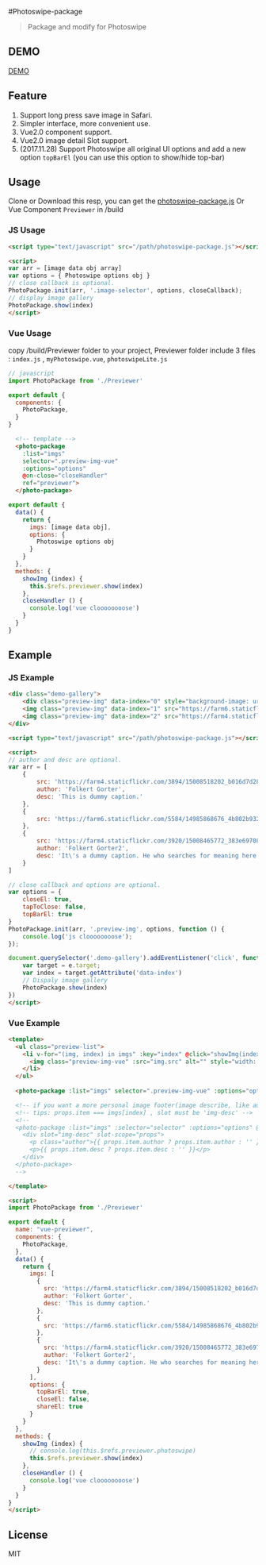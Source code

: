 
#Photoswipe-package

> Package and modify for Photoswipe

## DEMO 

[DEMO](http://jaywii.github.io/private/photo-package-demo/)

## Feature

1. Support long press save image in Safari.
2. Simpler interface, more convenient use.
3. Vue2.0 component support.
4. Vue2.0 image detail Slot support.
5. (2017.11.28) Support Photoswipe all original UI options and add a new option `topBarEl` (you can use this option to show/hide top-bar)

## Usage

Clone or Download this resp, you can get the [photoswipe-package.js](http://jaywii.github.io/private/photo-package-demo/photoswipe-package.js) Or Vue Component `Previewer` in /build


### JS Usage

```html
<script type="text/javascript" src="/path/photoswipe-package.js"></script>

<script>
var arr = [image data obj array]
var options = { Photoswipe options obj }
// close callback is optional.
PhotoPackage.init(arr, '.image-selector', options, closeCallback);
// display image gallery
PhotoPackage.show(index)
</script>
```

### Vue Usage

copy /build/Previewer folder to your project, Previewer folder include 3 files : `index.js` , `myPhotoswipe.vue`, `photoswipeLite.js`

```js
// javascript
import PhotoPackage from './Previewer'

export default {
  components: {
    PhotoPackage,
  }
}
```

```html
  <!-- template -->
  <photo-package 
    :list="imgs" 
    selector=".preview-img-vue" 
    :options="options" 
    @on-close="closeHandler" 
    ref="previewer">
  </photo-package>
```

```js
export default {
  data() {
    return {
      imgs: [image data obj],
      options: {
        Photoswipe options obj
      }
    }
  },
  methods: {
    showImg (index) {
      this.$refs.previewer.show(index)
    },
    closeHandler () {
      console.log('vue cloooooooose')
    }
  }
}
```

## Example

### JS Example

```html
<div class="demo-gallery">
    <div class="preview-img" data-index="0" style="background-image: url('https://farm4.staticflickr.com/3894/15008518202_b016d7d289_b.jpg')"></div>
    <img class="preview-img" data-index="1" src="https://farm6.staticflickr.com/5584/14985868676_4b802b932a_b.jpg" alt="">
    <img class="preview-img" data-index="2" src="https://farm4.staticflickr.com/3920/15008465772_383e697089_b.jpg" alt="">
</div>

<script type="text/javascript" src="/path/photoswipe-package.js"></script>

<script>
// author and desc are optional.
var arr = [
    {
        src: 'https://farm4.staticflickr.com/3894/15008518202_b016d7d289_b.jpg',
        author: 'Folkert Gorter',
        desc: 'This is dummy caption.'
    },
    {
        src: 'https://farm6.staticflickr.com/5584/14985868676_4b802b932a_b.jpg',
    },
    {
        src: 'https://farm4.staticflickr.com/3920/15008465772_383e697089_b.jpg',
        author: 'Folkert Gorter2',
        desc: 'It\'s a dummy caption. He who searches for meaning here will be sorely disappointed.'
    }
]

// close callback and options are optional.
var options = {
    closeEl: true,
    tapToClose: false,
    topBarEl: true
}
PhotoPackage.init(arr, '.preview-img', options, function () {
    console.log('js cloooooooose');
});

document.querySelector('.demo-gallery').addEventListener('click', function (e) {
    var target = e.target;
    var index = target.getAttribute('data-index')
    // Dispaly image gallery
    PhotoPackage.show(index)
})
</script>
```

### Vue Example

```html
<template>
  <ul class="preview-list">
    <li v-for="(img, index) in imgs" :key="index" @click="showImg(index)">
      <img class="preview-img-vue" :src="img.src" alt="" style="width: 100px;">
    </li>
  </ul>
  
  <photo-package :list="imgs" selector=".preview-img-vue" :options="options" @on-close="closeHandler" :slotDesc="false" ref="previewer"></photo-package>

  <!-- if you want a more personal image footer(image describe, like author, detail...), you can set slotDesc to true -->
  <!-- tips: props.item === imgs[index] , slot must be 'img-desc' -->
  <!-- 
  <photo-package :list="imgs" :selector="selector" :options="options" @on-close="closeHandler" :slotDesc="true" ref="previewer">
    <div slot="img-desc" slot-scope="props">
      <p class="author">{{ props.item.author ? props.item.author : '' }}</p>
      <p>{{ props.item.desc ? props.item.desc : '' }}</p>
    </div>
  </photo-package> 
  -->

</template>

<script>
import PhotoPackage from './Previewer'

export default {
  name: "vue-previewer",
  components: {
    PhotoPackage,
  },
  data() {
    return {
      imgs: [
        {
          src: 'https://farm4.staticflickr.com/3894/15008518202_b016d7d289_b.jpg',
          author: 'Folkert Gorter',
          desc: 'This is dummy caption.'
        },
        {
          src: 'https://farm6.staticflickr.com/5584/14985868676_4b802b932a_b.jpg'
        },
        {
          src: 'https://farm4.staticflickr.com/3920/15008465772_383e697089_b.jpg',
          author: 'Folkert Gorter2',
          desc: 'It\'s a dummy caption. He who searches for meaning here will be sorely disappointed.'
        }
      ],
      options: {
        topBarEl: true,
        closeEl: false,
        shareEl: true
      }
    }
  },
  methods: {
    showImg (index) {
      // console.log(this.$refs.previewer.photoswipe)
      this.$refs.previewer.show(index)
    },
    closeHandler () {
      console.log('vue cloooooooose')
    }
  }
}
</script>

```

## License

MIT
